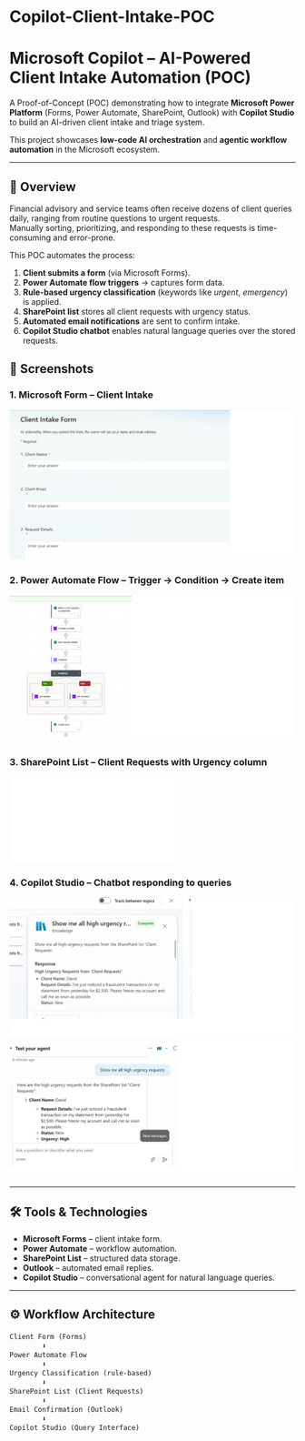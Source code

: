 # Copilot-Client-Intake-POC
# Microsoft Copilot – AI-Powered Client Intake Automation (POC)

A Proof-of-Concept (POC) demonstrating how to integrate **Microsoft Power Platform** (Forms, Power Automate, SharePoint, Outlook) with **Copilot Studio** to build an AI-driven client intake and triage system.  

This project showcases **low-code AI orchestration** and **agentic workflow automation** in the Microsoft ecosystem.

---

## 🚀 Overview
Financial advisory and service teams often receive dozens of client queries daily, ranging from routine questions to urgent requests.  
Manually sorting, prioritizing, and responding to these requests is time-consuming and error-prone.  

This POC automates the process:
1. **Client submits a form** (via Microsoft Forms).  
2. **Power Automate flow triggers** → captures form data.  
3. **Rule-based urgency classification** (keywords like *urgent*, *emergency*) is applied.  
4. **SharePoint list** stores all client requests with urgency status.  
5. **Automated email notifications** are sent to confirm intake.  
6. **Copilot Studio chatbot** enables natural language queries over the stored requests.
## 📸 Screenshots

### 1. Microsoft Form – Client Intake
![Form Screenshot](assets/form.png)

### 2. Power Automate Flow – Trigger → Condition → Create item
![Flow Screenshot](assets/flow.png)

### 3. SharePoint List – Client Requests with Urgency column
![SharePoint Screenshot](assets/ClientRequestsSite.pdf)

### 4. Copilot Studio – Chatbot responding to queries
![Bot Screenshot 1](assets/Response1.png)
![Bot Screenshot 2](assets/Response2.png)


---

## 🛠️ Tools & Technologies
- **Microsoft Forms** – client intake form.  
- **Power Automate** – workflow automation.  
- **SharePoint List** – structured data storage.  
- **Outlook** – automated email replies.  
- **Copilot Studio** – conversational agent for natural language queries.  
 

---

## ⚙️ Workflow Architecture
```text
Client Form (Forms)
        ⬇
Power Automate Flow
        ⬇
Urgency Classification (rule-based)
        ⬇
SharePoint List (Client Requests)
        ⬇
Email Confirmation (Outlook)
        ⬇
Copilot Studio (Query Interface)
